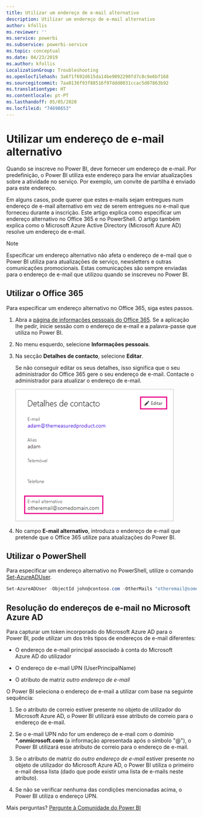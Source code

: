 ```yaml
---
title: Utilizar um endereço de e-mail alternativo
description: Utilizar um endereço de e-mail alternativo
author: kfollis
ms.reviewer: ''
ms.service: powerbi
ms.subservice: powerbi-service
ms.topic: conceptual
ms.date: 04/23/2019
ms.author: kfollis
LocalizationGroup: Troubleshooting
ms.openlocfilehash: 3a6f1f692d615da14be9092290fd7c8c9e6bf168
ms.sourcegitcommit: 7aa0136f93f88516f97ddd8031ccac5d07863b92
ms.translationtype: HT
ms.contentlocale: pt-PT
ms.lasthandoff: 05/05/2020
ms.locfileid: "74698653"
---
```

# <a name="use-an-alternate-email-address"></a>Utilizar um endereço de e-mail alternativo

Quando se inscreve no Power BI, deve fornecer um endereço de e-mail. Por predefinição, o Power BI utiliza este endereço para lhe enviar atualizações sobre a atividade no serviço. Por exemplo, um convite de partilha é enviado para este endereço.

Em alguns casos, pode querer que estes e-mails sejam entregues num endereço de e-mail alternativo em vez de serem entregues no e-mail que forneceu durante a inscrição. Este artigo explica como especificar um endereço alternativo no Office 365 e no PowerShell. O artigo também explica como o Microsoft Azure Active Directory (Microsoft Azure AD) resolve um endereço de e-mail.

> [!NOTE]
> Especificar um endereço alternativo não afeta o endereço de e-mail que o Power BI utiliza para atualizações de serviço, newsletters e outras comunicações promocionais. Estas comunicações são sempre enviadas para o endereço de e-mail que utilizou quando se inscreveu no Power BI.

## <a name="use-office-365"></a>Utilizar o Office 365

Para especificar um endereço alternativo no Office 365, siga estes passos.

1. Abra a [página de informações pessoais do Office 365](https://portal.office.com/account/#personalinfo). Se a aplicação lhe pedir, inicie sessão com o endereço de e-mail e a palavra-passe que utiliza no Power BI.

1. No menu esquerdo, selecione **Informações pessoais**.

1. Na secção **Detalhes de contacto**, selecione **Editar**.

    Se não conseguir editar os seus detalhes, isso significa que o seu administrador do Office 365 gere o seu endereço de e-mail. Contacte o administrador para atualizar o endereço de e-mail.

    ![Detalhes de contacto](media/service-admin-alternate-email-address-for-power-bi/contact-details.png)

1. No campo **E-mail alternativo**, introduza o endereço de e-mail que pretende que o Office 365 utilize para atualizações do Power BI.

## <a name="use-powershell"></a>Utilizar o PowerShell

Para especificar um endereço alternativo no PowerShell, utilize o comando [Set-AzureADUser](/powershell/module/azuread/set-azureaduser/).

```powershell
Set-AzureADUser -ObjectId john@contoso.com -OtherMails "otheremail@somedomain.com"
```

## <a name="email-address-resolution-in-azure-ad"></a>Resolução do endereços de e-mail no Microsoft Azure AD

Para capturar um token incorporado do Microsoft Azure AD para o Power BI, pode utilizar um dos três tipos de endereços de e-mail diferentes:

* O endereço de e-mail principal associado à conta do Microsoft Azure AD do utilizador

* O endereço de e-mail UPN (UserPrincipalName)

* O atributo de matriz *outro endereço de e-mail*

O Power BI seleciona o endereço de e-mail a utilizar com base na seguinte sequência:

1. Se o atributo de correio estiver presente no objeto de utilizador do Microsoft Azure AD, o Power BI utilizará esse atributo de correio para o endereço de e-mail.

1. Se o e-mail UPN *não* for um endereço de e-mail com o domínio **\*.onmicrosoft.com** (a informação apresentada após o símbolo "\@"), o Power BI utilizará esse atributo de correio para o endereço de e-mail.

1. Se o atributo de matriz do *outro endereço de e-mail* estiver presente no objeto de utilizador do Microsoft Azure AD, o Power BI utiliza o primeiro e-mail dessa lista (dado que pode existir uma lista de e-mails neste atributo).

1. Se não se verificar nenhuma das condições mencionadas acima, o Power BI utiliza o endereço UPN.

Mais perguntas? [Pergunte à Comunidade do Power BI](https://community.powerbi.com/)